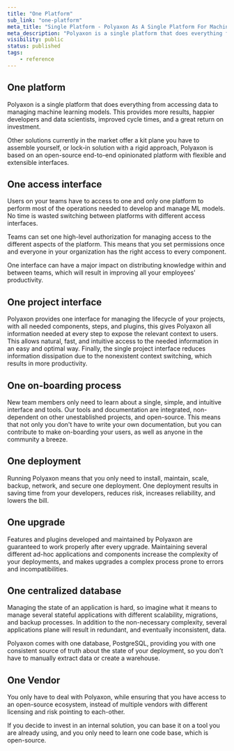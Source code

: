 ```yaml
---
title: "One Platform"
sub_link: "one-platform"
meta_title: "Single Platform - Polyaxon As A Single Platform For Machine Learning and Deep Learning Life Cycle"
meta_description: "Polyaxon is a single platform that does everything from accessing data to managing machine learning models. This provides more results, happier developers and data scientists, improved cycle times, and a great return on investment."
visibility: public
status: published
tags:
    - reference
---
```


## One platform

Polyaxon is a single platform that does everything from accessing data to managing machine learning models. This provides more results, happier developers and data scientists, improved cycle times, and a great return on investment.

Other solutions currently in the market offer a kit plane you have to assemble yourself, or lock-in solution with a rigid approach, Polyaxon is based on an open-source end-to-end opinionated platform with flexible and extensible interfaces.

## One access interface

Users on your teams have to access to one and only one platform to perform most of the operations needed to develop and manage ML models.
No time is wasted switching between platforms with different access interfaces.

Teams can set one high-level authorization for managing access to the different aspects of the platform.
This means that you set permissions once and everyone in your organization has the right access to every component.

One interface can have a major impact on distributing knowledge within and between teams, which will result in improving all your employees' productivity.

## One project interface

Polyaxon provides one interface for managing the lifecycle of your projects, with all needed components, steps, and plugins,
this gives Polyaxon all information needed at every step to expose the relevant context to users.
This allows natural, fast, and intuitive access to the needed information in an easy and optimal way.
Finally, the single project interface reduces information dissipation due to the nonexistent context switching, which results in more productivity.

## One on-boarding process

New team members only need to learn about a single, simple, and intuitive interface and tools. Our tools and documentation are integrated, non-dependent on other unestablished projects, and open-source.
This means that not only you don't have to write your own documentation, but you can contribute to make on-boarding your users, as well as anyone in the community a breeze.

## One deployment

Running Polyaxon means that you only need to install, maintain, scale, backup, network, and secure one deployment.
One deployment results in saving time from your developers, reduces risk, increases reliability, and lowers the bill.

## One upgrade

Features and plugins developed and maintained by Polyaxon are guaranteed to work properly after every upgrade.
Maintaining several different ad-hoc applications and components increase the complexity of your deployments,
and makes upgrades a complex process prone to errors and incompatibilities.

## One centralized database

Managing the state of an application is hard, so imagine what it means to manage several stateful applications with different scalability, migrations, and backup processes.
In addition to the non-necessary complexity, several applications plane will result in redundant, and eventually inconsistent, data.

Polyaxon comes with one database, PostgreSQL, providing you with one consistent source of truth about the state of your deployment, so you don't have to manually extract data or create a warehouse.

## One Vendor

You only have to deal with Polyaxon, while ensuring that you have access to an open-source ecosystem, instead of multiple vendors with different licensing and risk pointing to each-other.

If you decide to invest in an internal solution, you can base it on a tool you are already using, and you only need to learn one code base, which is open-source.
